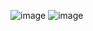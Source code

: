 ![image](https://github.com/raghavendra1408/weather-app/assets/161684304/ef563374-511c-4ad4-8fa2-fcbe2333b812)
![image](https://github.com/raghavendra1408/weather-app/assets/161684304/803844b4-5bc5-4bc1-9419-18d56500cf4f)

